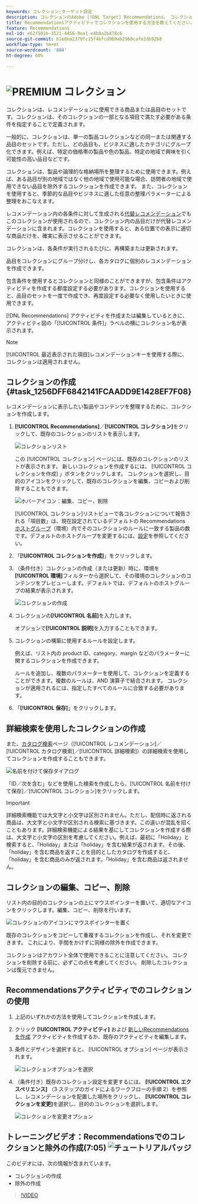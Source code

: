 ```yaml
---
keywords: コレクション;ターゲット設定
description: コレクションのAdobe [!DNL Target] Recommendations。 コレクションは、レコメンデーションに使用できる商品または品目のセットです。
title: Recommendationsアクティビティでコレクションを使用する方法を教えてください。
feature: Recommendations
exl-id: e62f501b-3521-4456-9ea1-e4b8a2b478c6
source-git-commit: b1e8ea2370fc15f4bfcd960ab2960cafe2db92b8
workflow-type: tm+mt
source-wordcount: '884'
ht-degree: 60%

---
```


# ![PREMIUM](/help/main/assets/premium.png) コレクション

コレクションは、レコメンデーションに使用できる商品または品目のセットです。コレクションは、そのコレクションの一部となる項目で満たす必要がある条件を指定することで定義されます。

一般的に、コレクションは、単一の製品コレクションなどの同一または関連する品目のセットです。ただし、どの品目も、ビジネスに適したカテゴリにグループ化できます。例えば、特定の価格帯の製品や色の製品、特定の地域で興味を引く可能性の高い品目などです。

コレクションは、製品や論理的な格納場所を整理するために使用できます。例えば、ある品目が別の地域ではなく他の地域で使用可能な場合、訪問者の地域で使用できない品目を除外するコレクションを作成できます。 また、コレクションを使用すると、季節的な品目やビジネスに適した任意の整理パラメーターによる整理をおこなえます。

レコメンデーション内の各条件に対して生成される[代替レコメンデーション](/help/main/c-recommendations/c-algorithms/backup-recs.md)でもこのコレクションが使用されるので、コレクション内の品目だけが代替レコメンデーションに含まれます。コレクションを使用すると、ある位置での表示に適切な商品だけを、確実に表示させることができます。

コレクションは、各条件が実行されるたびに、再構築または更新されます。

品目をコレクションにグループ分けし、各カタログに個別のレコメンデーションを作成できます。

包含条件を使用するとコレクションと同様のことができますが、包含条件はアクティビティを作成する都度設定する必要があります。コレクションを使用すると、品目のセットを一度で作成でき、再度設定する必要なく使用したいときに使用できます。

[!DNL Recommendations] アクティビティを作成または編集しているときに、アクティビティ図の「[!UICONTROL 条件]」ラベルの横にコレクション名が表示されます。

>[!NOTE]
>
>[!UICONTROL 最近表示された項目]レコメンデーションキーを使用する際に、コレクションは適用されません。

## コレクションの作成 {#task_1256DFF6842141FCAADD9E1428EF7F08}

レコメンデーションに表示したい製品やコンテンツを整理するために、コレクションを作成します。

1. **[!UICONTROL Recommendations]**／**[!UICONTROL コレクション]**&#x200B;をクリックして、既存のコレクションのリストを表示します。

   ![コレクションリスト](assets/collections_list.png)

   この [!UICONTROL コレクション] ページには、既存のコレクションのリストが表示されます。 新しいコレクションを作成するには、 [!UICONTROL コレクションを作成] 」ボタンをクリックします。 コレクションを選択し、目的のアイコンをクリックして、既存のコレクションを編集、コピーおよび削除することもできます。

   ![ホバーアイコン：編集、コピー、削除](/help/main/c-recommendations/c-products/assets/hover-icons.png)

   [!UICONTROL コレクション]リストビューで各コレクションについて報告される「項目数」は、現在設定されているデフォルトの Recommendations[ ホストグループ](/help/main/administrating-target/hosts.md)（環境）内でそのコレクションのルールに一致する製品の数です。デフォルトのホストグループを変更するには、[設定](https://developer.adobe.com/target/implement/recommendations/)を参照してください。

1. 「**[!UICONTROL コレクションを作成]**」をクリックします。

1. （条件付き）コレクションの作成（または更新）時に、環境を&#x200B;**[!UICONTROL 環境]**&#x200B;フィルターから選択して、その環境のコレクションのコンテンツをプレビューします。デフォルトでは、デフォルトのホストグループの結果が表示されます。

   ![コレクションの作成](/help/main/c-recommendations/c-products/assets/CreateCollection.png)

1. コレクションの&#x200B;**[!UICONTROL 名前]**&#x200B;を入力します。

   オプションで&#x200B;**[!UICONTROL 説明]**&#x200B;を入力することもできます。

1. コレクションの構築に使用するルールを設定します。

   例えば、リスト内の product ID、category、margin などのパラメーターに関するコレクションを作成できます。

   ルールを追加し、複数のパラメーターを使用して、コレクションを定義することができます。複数のルールは、AND 演算子で結合されます。 コレクションが適用されるには、指定したすべてのルールに合致する必要があります。

1. 「**[!UICONTROL 保存]**」をクリックします。

## 詳細検索を使用したコレクションの作成

また、[カタログ検索](/help/main/c-recommendations/c-products/catalog-search.md#save-as)ページ（[!UICONTROL レコメンデーション]／[!UICONTROL カタログ検索]／[!UICONTROL 詳細検索]）の詳細検索を使用してコレクションを作成することもできます。

![名前を付けて保存ダイアログ](/help/main/c-recommendations/c-products/assets/save-as.png)

「ID／次を含む」などを使用した検索を作成したら、[!UICONTROL 名前を付けて保存]／[!UICONTROL コレクション]をクリックします。

>[!IMPORTANT]
>
>詳細検索機能では大文字と小文字は区別されません。ただし、配信時に返される商品は、大文字と小文字が区別される検索に基づきます。この違いが混乱を招くこともあります。詳細検索機能による結果を基にしてコレクションを作成する際は、大文字と小文字の区別を考慮してください。例えば、最初に「Holiday」と検索すると、「Holiday」または「holiday」を含む結果が返されます。その後、「holiday」を含む商品を返すことを目的としたカタログを作成すると、「holiday」を含む商品のみが返されます。「Holiday」を含む商品は返されません。

## コレクションの編集、コピー、削除

リスト内の目的のコレクションの上にマウスポインターを置いて、適切なアイコンをクリックします。編集、コピー、削除を行います。

![コレクションのアイコンにマウスポインターを置く](/help/main/c-recommendations/c-products/assets/hover-collections.png)

既存のコレクションをコピーして重複するコレクションを作成し、それを変更できます。 これにより、手間をかけずに同様の除外を作成できます。

コレクションはアカウント全体で使用できることに注意してください。 コレクションを削除する前に、必ずこの点を考慮してください。 削除したコレクションは復元できません。

## Recommendationsアクティビティでのコレクションの使用

1. 上記のいずれかの方法を使用してコレクションを作成します。

1. クリック **[!UICONTROL アクティビティ]** および [新しいRecommendationsを作成](/help/main/c-recommendations/t-create-recs-activity/create-recs-activity.md) アクティビティを作成するか、既存のアクティビティを編集します。

1. 条件とデザインを選択すると、 [!UICONTROL オプション] ページが表示されます。

   ![コレクションオプションを選択](/help/main/c-recommendations/c-products/assets/choose-collection.png)

1. （条件付き）既存のコレクション設定を変更するには、 **[!UICONTROL エクスペリエンス]** （3 ステップのガイドによるワークフローの手順 2）を参照し、レコメンデーションを配置した場所をクリックし、 **[!UICONTROL コレクションを変更]**&#x200B;を選択し、目的のコレクションを選択します。

   ![コレクションを変更オプション](/help/main/c-recommendations/c-products/assets/change-collection.png)

## トレーニングビデオ：Recommendationsでのコレクションと除外の作成(7:05) ![チュートリアルバッジ](/help/main/assets/tutorial.png)

このビデオには、次の情報が含まれています。

* コレクションの作成
* 除外の作成

>[!VIDEO](https://video.tv.adobe.com/v/27689)

